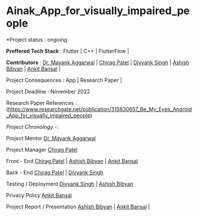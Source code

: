 # Ainak_App_for_visually_impaired_people

*Project status : ongoing 

**Preffered Tech Stack** : Flutter | C++ | FlutterFlow |

**Contributors** : [Dr. Mayank Aggarwal](https://scholar.google.co.in/citations?user=BZMlWLwAAAAJ&hl=en) | [Chirag Patel](https://github.com/colonel-chirag) | [Divyank Singh](https://github.com/divyanksingh-git) | [Ashish Bibyan](https://github.com/ABS-007) | [Ankit Bansal](https://github.com/theankitbansal) |

Project Consequences :  App | Research Paper |

Project Deadline : November 2022

Research Paper References : (https://www.researchgate.net/publication/315830657_Be_My_Eyes_Android_App_for_visually_impaired_people)


*Project Chronology* -: 

Project Mentor  [Dr. Mayank Aggarwal](https://scholar.google.co.in/citations?user=BZMlWLwAAAAJ&hl=en) 

Project Manager [Chirag Patel](https://github.com/colonel-chirag) 

Front - End [Chirag Patel](https://github.com/colonel-chirag) | [Ashish Bibyan](https://github.com/ABS-007) | [Ankit Bansal](https://github.com/theankitbansal) 

Back - End [Chirag Patel](https://github.com/colonel-chirag) | [Divyank Singh](https://github.com/divyanksingh-git) 

Testing / Deployment [Divyank Singh](https://github.com/divyanksingh-git) | [Ashish Bibyan](https://github.com/ABS-007) 

Privacy Policy [Ankit Bansal](https://github.com/theankitbansal) 

Project Report / Presentation [Ashish Bibyan](https://github.com/ABS-007) | [Ankit Bansal](https://github.com/theankitbansal) |
